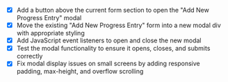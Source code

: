 -   [x] Add a button above the current form section to open the "Add New Progress Entry" modal
-   [x] Move the existing "Add New Progress Entry" form into a new modal div with appropriate styling
-   [x] Add JavaScript event listeners to open and close the new modal
-   [x] Test the modal functionality to ensure it opens, closes, and submits correctly
-   [x] Fix modal display issues on small screens by adding responsive padding, max-height, and overflow scrolling
